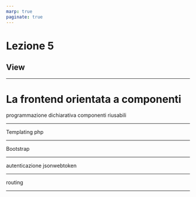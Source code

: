 ```yaml
---
marp: true
paginate: true
---
```


<script src="../node_modules/mermaid/dist/mermaid.min.js"></script>
<script>mermaid.initialize({startOnLoad:true, theme:"forest", mirrorActors:false});</script>

<link rel="stylesheet" href="res/styles.css">
<link rel="stylesheet" href="res/fontawesome.css">

<!-- _backgroundColor: var(--main-color) -->
<!-- _color: white -->
<!-- _paginate: false -->

# Lezione 5
## View

---


# La frontend orientata a componenti

programmazione dichiarativa
componenti riusabili

---

Templating php

---

Bootstrap

---

autenticazione
jsonwebtoken

---

routing

---

